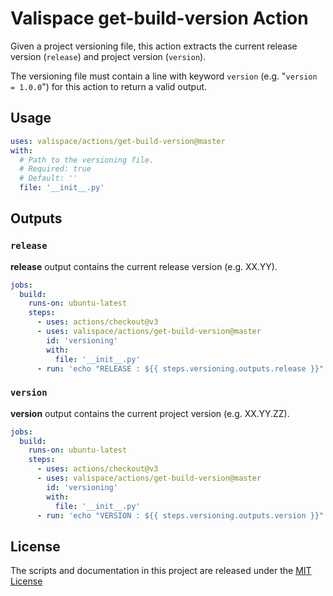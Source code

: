 # Valispace get-build-version Action

Given a project versioning file, this action extracts the current release version (`release`) and project version (`version`).

The versioning file must contain a line with keyword `version` (e.g. "`version = 1.0.0`") for this action to return a valid output.

## Usage

<!-- start usage -->
```yaml
uses: valispace/actions/get-build-version@master
with:
  # Path to the versioning file.
  # Required: true
  # Default: ''
  file: '__init__.py'
```
<!-- end usage -->

## Outputs

### `release`

**release** output contains the current release version (e.g. XX.YY).

```yaml
jobs:
  build:
    runs-on: ubuntu-latest
    steps:
      - uses: actions/checkout@v3
      - uses: valispace/actions/get-build-version@master
        id: 'versioning'
        with:
          file: '__init__.py'
      - run: 'echo "RELEASE : ${{ steps.versioning.outputs.release }}"'
```

### `version`

**version** output contains the current project version (e.g. XX.YY.ZZ).

```yaml
jobs:
  build:
    runs-on: ubuntu-latest
    steps:
      - uses: actions/checkout@v3
      - uses: valispace/actions/get-build-version@master
        id: 'versioning'
        with:
          file: '__init__.py'
      - run: 'echo "VERSION : ${{ steps.versioning.outputs.version }}"'
```

## License

The scripts and documentation in this project are released under the [MIT License](LICENSE)
